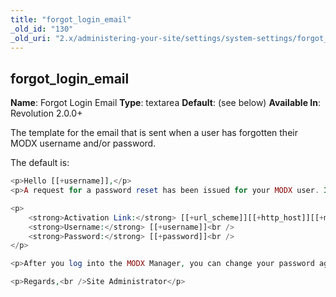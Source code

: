 ```yaml
---
title: "forgot_login_email"
_old_id: "130"
_old_uri: "2.x/administering-your-site/settings/system-settings/forgot_login_email"
---
```


## forgot\_login\_email

**Name**: Forgot Login Email 
**Type**: textarea 
**Default**: (see below) 
**Available In**: Revolution 2.0.0+

The template for the email that is sent when a user has forgotten their MODX username and/or password.

The default is:

``` php 
<p>Hello [[+username]],</p>
<p>A request for a password reset has been issued for your MODX user. If you sent this, you may follow this link and use this password to login. If you did not send this request, please ignore this email.</p>

<p>
    <strong>Activation Link:</strong> [[+url_scheme]][[+http_host]][[+manager_url]]?modahsh=[[+hash]]<br />
    <strong>Username:</strong> [[+username]]<br />
    <strong>Password:</strong> [[+password]]<br />
</p>

<p>After you log into the MODX Manager, you can change your password again, if you wish.</p>

<p>Regards,<br />Site Administrator</p>
```